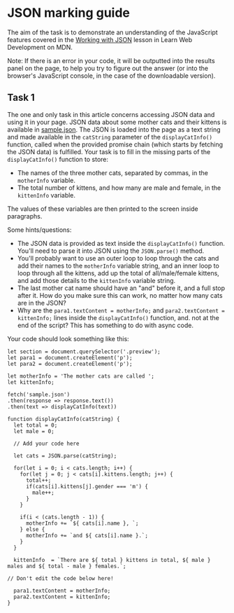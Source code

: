 # JSON marking guide

The aim of the task is to demonstrate an understanding of the JavaScript features covered in the [Working with JSON](https://wiki.developer.mozilla.org/en-US/docs/Learn/JavaScript/Objects/JSON) lesson in Learn Web Development on MDN.

Note: If there is an error in your code, it will be outputted into the results panel on the page, to help you try to figure out the answer (or into the browser's JavaScript console, in the case of the downloadable version).

## Task 1

The one and only task in this article concerns accessing JSON data and using it in your page. JSON data about some mother cats and their kittens is available in [sample.json](sample.json). The JSON is loaded into the page as a text string and made available in the `catString` parameter of the `displayCatInfo()` function, called when the provided promise chain (which starts by fetching the JSON data) is fulfilled. Your task is to fill in the missing parts of the `displayCatInfo()` function to store:

*  The names of the three mother cats, separated by commas, in the `motherInfo` variable.
*  The total number of kittens, and how many are male and female, in the `kittenInfo` variable.

The values of these variables are then printed to the screen inside paragraphs.

Some hints/questions:

* The JSON data is provided as text inside the `displayCatInfo()` function. You'll need to parse it into JSON using the `JSON.parse()` method.
* You'll probably want to use an outer loop to loop through the cats and add their names to the `motherInfo` variable string, and an inner loop to loop through all the kittens, add up the total of all/male/female kittens, and add those details to the `kittenInfo` variable string.
* The last mother cat name should have an "and" before it, and a full stop after it. How do you make sure this can work, no matter how many cats are in the JSON?
* Why are the `para1.textContent = motherInfo;` and `para2.textContent = kittenInfo;` lines inside the `displayCatInfo()` function, and. not at the end of the script? This has something to do with async code.

Your code should look something like this:

```
let section = document.querySelector('.preview');
let para1 = document.createElement('p');
let para2 = document.createElement('p');

let motherInfo = 'The mother cats are called ';
let kittenInfo;

fetch('sample.json')
.then(response => response.text())
.then(text => displayCatInfo(text))

function displayCatInfo(catString) {
  let total = 0;
  let male = 0;

  // Add your code here

  let cats = JSON.parse(catString);

  for(let i = 0; i < cats.length; i++) {
    for(let j = 0; j < cats[i].kittens.length; j++) {
      total++;
      if(cats[i].kittens[j].gender === 'm') {
        male++;
      }
    }

    if(i < (cats.length - 1)) {
      motherInfo += `${ cats[i].name }, `;
    } else {
      motherInfo += `and ${ cats[i].name }.`;
    }
  }

  kittenInfo  = `There are ${ total } kittens in total, ${ male } males and ${ total - male } females.`;

// Don't edit the code below here!

  para1.textContent = motherInfo;
  para2.textContent = kittenInfo;
}
```